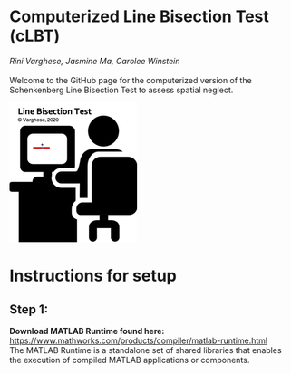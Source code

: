 # Computerized Line Bisection Test (cLBT)
*Rini Varghese, Jasmine Ma, Carolee Winstein*<br><br>
Welcome to the GitHub page for the computerized version of the Schenkenberg Line Bisection Test to assess spatial neglect.

![](images/lbt_img.png)

# Instructions for setup
## Step 1: 
**Download MATLAB Runtime found here:** https://www.mathworks.com/products/compiler/matlab-runtime.html <br>
The MATLAB Runtime is a standalone set of shared libraries that enables the execution of compiled MATLAB applications or components. 

